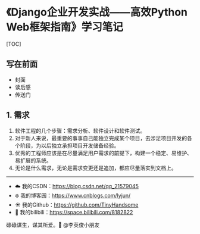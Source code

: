 # 《Django企业开发实战——高效Python Web框架指南》学习笔记

[TOC]

## 写在前面

- 封面
- 读后感
- 传送门

## 1. 需求

1. 软件工程的几个步骤：需求分析、软件设计和软件测试。
2. 对于新人来说，最重要的事事自己能独立完成某个项目，去涉足项目开发的各个阶段，为以后独立承担项目开发储备经验。
3. 优秀的工程师应该是在尽量满足用户需求的前提下，构建一个稳定、易维护、易扩展的系统。
4. 无论是什么需求，无论是需求变更还是追加，都应尽量落实到文档上。














------

- :cloud: 我的CSDN：https://blog.csdn.net/qq_21579045
- :snowflake: 我的博客园：https://www.cnblogs.com/lyjun/
- :sunny: 我的Github：https://github.com/TinyHandsome
- :rainbow: 我的bilibili：https://space.bilibili.com/8182822

碌碌谋生，谋其所爱。:ocean:              @李英俊小朋友